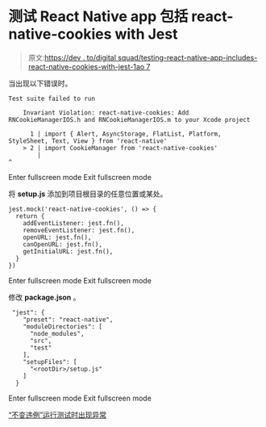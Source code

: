 # 测试 React Native app 包括 react-native-cookies with Jest

> 原文:[https://dev . to/digital squad/testing-react-native-app-includes-react-native-cookies-with-jest-1ao 7](https://dev.to/digitalsquad/testing-react-native-app-includes-react-native-cookies-with-jest-1ao7)

当出现以下错误时。

```
Test suite failed to run

    Invariant Violation: react-native-cookies: Add RNCookieManagerIOS.h and RNCookieManagerIOS.m to your Xcode project

      1 | import { Alert, AsyncStorage, FlatList, Platform, StyleSheet, Text, View } from 'react-native'
    > 2 | import CookieManager from 'react-native-cookies'
        |                                                              ^ 
```

Enter fullscreen mode Exit fullscreen mode

将 **setup.js** 添加到项目根目录的任意位置或某处。

```
jest.mock('react-native-cookies', () => {
  return {
    addEventListener: jest.fn(),
    removeEventListener: jest.fn(),
    openURL: jest.fn(),
    canOpenURL: jest.fn(),
    getInitialURL: jest.fn(),
  }
}) 
```

Enter fullscreen mode Exit fullscreen mode

修改 **package.json** 。

```
 "jest": {
    "preset": "react-native",
    "moduleDirectories": [
      "node_modules",
      "src",
      "test"
    ],
    "setupFiles": [
      "<rootDir>/setup.js"
    ]
  } 
```

Enter fullscreen mode Exit fullscreen mode

[“不变违例”运行测试时出现异常](https://github.com/joeferraro/react-native-cookies/issues/16#issuecomment-348448319)